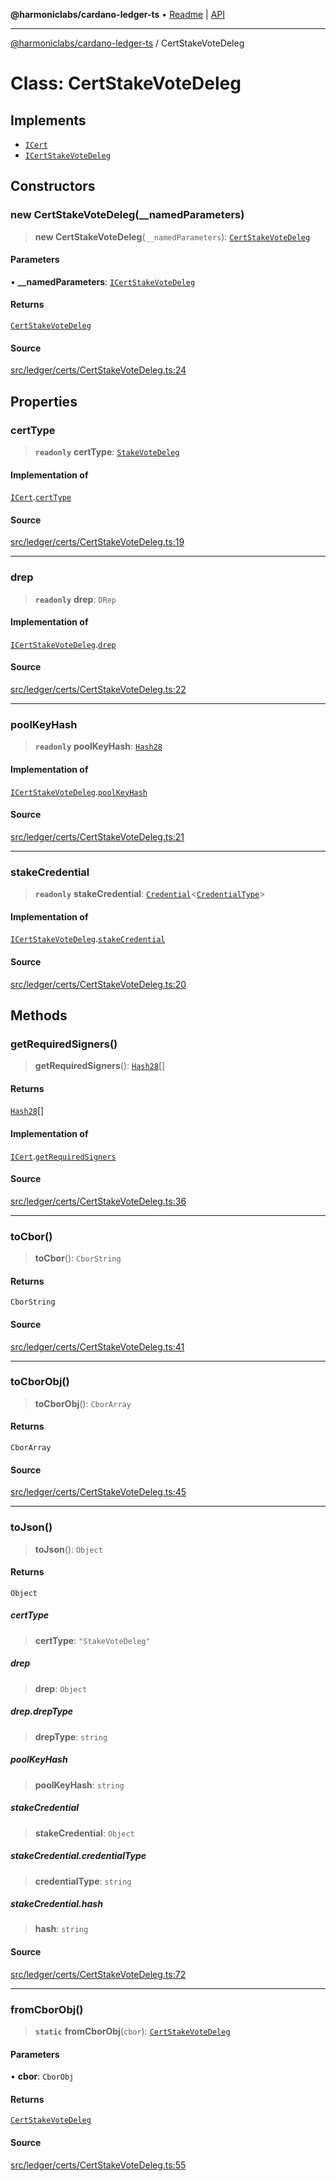 **@harmoniclabs/cardano-ledger-ts** • [Readme](../Introduction.md) \| [API](../globals.md)

***

[@harmoniclabs/cardano-ledger-ts](../Introduction.md) / CertStakeVoteDeleg

# Class: CertStakeVoteDeleg

## Implements

- [`ICert`](../interfaces/ICert.md)
- [`ICertStakeVoteDeleg`](../interfaces/ICertStakeVoteDeleg.md)

## Constructors

### new CertStakeVoteDeleg(__namedParameters)

> **new CertStakeVoteDeleg**(`__namedParameters`): [`CertStakeVoteDeleg`](CertStakeVoteDeleg.md)

#### Parameters

• **\_\_namedParameters**: [`ICertStakeVoteDeleg`](../interfaces/ICertStakeVoteDeleg.md)

#### Returns

[`CertStakeVoteDeleg`](CertStakeVoteDeleg.md)

#### Source

[src/ledger/certs/CertStakeVoteDeleg.ts:24](https://github.com/HarmonicLabs/cardano-ledger-ts/blob/d1659b0/src/ledger/certs/CertStakeVoteDeleg.ts#L24)

## Properties

### certType

> **`readonly`** **certType**: [`StakeVoteDeleg`](../enumerations/CertificateType.md#stakevotedeleg)

#### Implementation of

[`ICert`](../interfaces/ICert.md).[`certType`](../interfaces/ICert.md#certtype)

#### Source

[src/ledger/certs/CertStakeVoteDeleg.ts:19](https://github.com/HarmonicLabs/cardano-ledger-ts/blob/d1659b0/src/ledger/certs/CertStakeVoteDeleg.ts#L19)

***

### drep

> **`readonly`** **drep**: `DRep`

#### Implementation of

[`ICertStakeVoteDeleg`](../interfaces/ICertStakeVoteDeleg.md).[`drep`](../interfaces/ICertStakeVoteDeleg.md#drep)

#### Source

[src/ledger/certs/CertStakeVoteDeleg.ts:22](https://github.com/HarmonicLabs/cardano-ledger-ts/blob/d1659b0/src/ledger/certs/CertStakeVoteDeleg.ts#L22)

***

### poolKeyHash

> **`readonly`** **poolKeyHash**: [`Hash28`](Hash28.md)

#### Implementation of

[`ICertStakeVoteDeleg`](../interfaces/ICertStakeVoteDeleg.md).[`poolKeyHash`](../interfaces/ICertStakeVoteDeleg.md#poolkeyhash)

#### Source

[src/ledger/certs/CertStakeVoteDeleg.ts:21](https://github.com/HarmonicLabs/cardano-ledger-ts/blob/d1659b0/src/ledger/certs/CertStakeVoteDeleg.ts#L21)

***

### stakeCredential

> **`readonly`** **stakeCredential**: [`Credential`](Credential.md)\<[`CredentialType`](../enumerations/CredentialType.md)\>

#### Implementation of

[`ICertStakeVoteDeleg`](../interfaces/ICertStakeVoteDeleg.md).[`stakeCredential`](../interfaces/ICertStakeVoteDeleg.md#stakecredential)

#### Source

[src/ledger/certs/CertStakeVoteDeleg.ts:20](https://github.com/HarmonicLabs/cardano-ledger-ts/blob/d1659b0/src/ledger/certs/CertStakeVoteDeleg.ts#L20)

## Methods

### getRequiredSigners()

> **getRequiredSigners**(): [`Hash28`](Hash28.md)[]

#### Returns

[`Hash28`](Hash28.md)[]

#### Implementation of

[`ICert`](../interfaces/ICert.md).[`getRequiredSigners`](../interfaces/ICert.md#getrequiredsigners)

#### Source

[src/ledger/certs/CertStakeVoteDeleg.ts:36](https://github.com/HarmonicLabs/cardano-ledger-ts/blob/d1659b0/src/ledger/certs/CertStakeVoteDeleg.ts#L36)

***

### toCbor()

> **toCbor**(): `CborString`

#### Returns

`CborString`

#### Source

[src/ledger/certs/CertStakeVoteDeleg.ts:41](https://github.com/HarmonicLabs/cardano-ledger-ts/blob/d1659b0/src/ledger/certs/CertStakeVoteDeleg.ts#L41)

***

### toCborObj()

> **toCborObj**(): `CborArray`

#### Returns

`CborArray`

#### Source

[src/ledger/certs/CertStakeVoteDeleg.ts:45](https://github.com/HarmonicLabs/cardano-ledger-ts/blob/d1659b0/src/ledger/certs/CertStakeVoteDeleg.ts#L45)

***

### toJson()

> **toJson**(): `Object`

#### Returns

`Object`

##### certType

> **certType**: `"StakeVoteDeleg"`

##### drep

> **drep**: `Object`

##### drep.drepType

> **drepType**: `string`

##### poolKeyHash

> **poolKeyHash**: `string`

##### stakeCredential

> **stakeCredential**: `Object`

##### stakeCredential.credentialType

> **credentialType**: `string`

##### stakeCredential.hash

> **hash**: `string`

#### Source

[src/ledger/certs/CertStakeVoteDeleg.ts:72](https://github.com/HarmonicLabs/cardano-ledger-ts/blob/d1659b0/src/ledger/certs/CertStakeVoteDeleg.ts#L72)

***

### fromCborObj()

> **`static`** **fromCborObj**(`cbor`): [`CertStakeVoteDeleg`](CertStakeVoteDeleg.md)

#### Parameters

• **cbor**: `CborObj`

#### Returns

[`CertStakeVoteDeleg`](CertStakeVoteDeleg.md)

#### Source

[src/ledger/certs/CertStakeVoteDeleg.ts:55](https://github.com/HarmonicLabs/cardano-ledger-ts/blob/d1659b0/src/ledger/certs/CertStakeVoteDeleg.ts#L55)
